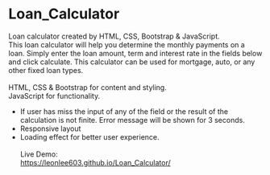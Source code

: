# Loan_Calculator
Loan calculator created by HTML, CSS, Bootstrap & JavaScript.<br>
This loan calculator will help you determine the monthly payments on a loan. Simply enter the loan amount, term and interest rate in the fields below and click calculate. This calculator can be used for mortgage, auto, or any other fixed loan types.<br><br>
HTML, CSS & Bootstrap for content and styling.<br>
JavaScript for functionality.<br>
- If user has miss the input of any of the field or the result of the calculation is not finite. Error message will be shown for 3 seconds.<br>
- Responsive layout<br>
- Loading effect for better user experience.<br><br>
Live Demo:<br>
https://leonlee603.github.io/Loan_Calculator/
